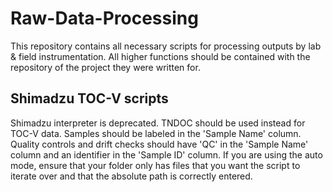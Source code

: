 # Raw-Data-Processing

This repository contains all necessary scripts for processing outputs by lab & field instrumentation. All higher functions should be contained with the repository of the project they were written for.

## Shimadzu TOC-V scripts
Shimadzu interpreter is deprecated. TNDOC should be used instead for TOC-V data.
Samples should be labeled in the 'Sample Name' column. Quality controls and drift checks should have 'QC' in the 'Sample Name' column and an identifier in the 'Sample ID' column.
If you are using the auto mode, ensure that your folder only has files that you want the script to iterate over and that the absolute path is correctly entered.
